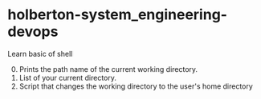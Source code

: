 # holberton-system_engineering-devops 
Learn basic of shell

0. Prints the path name of the current working directory.
1. List of your current directory.
2. Script that changes the working directory to the user's home directory
